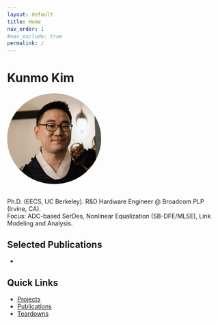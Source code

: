 ```yaml
---
layout: default
title: Home
nav_order: 1
#nav_exclude: true
permalink: /
---
```


# Kunmo Kim
<img src="/profile/kunmo.png" alt="Kunmo Kim" width="220" style="border-radius: 50%; margin-bottom: 15px;">

Ph.D. (EECS, UC Berkeley). R&D Hardware Engineer @ Broadcom PLP (Irvine, CA).  
Focus: ADC-based SerDes, Nonlinear Equalization (SB-DFE/MLSE), Link Modeling and Analysis.

## Selected Publications
- 

## Quick Links
- [Projects](/projects/)
- [Publications](/publications/)
- [Teardowns](/teardowns/)
